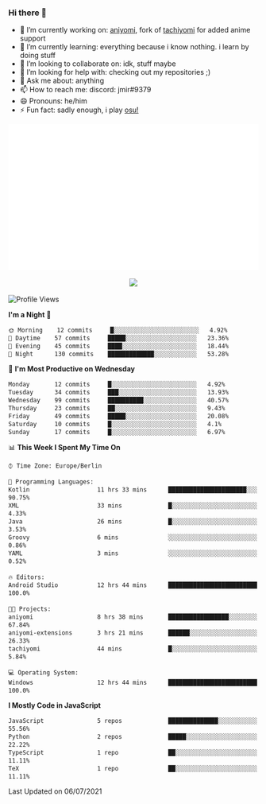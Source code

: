 ### Hi there 👋



<!--
**jmir1/jmir1** is a ✨ _special_ ✨ repository because its `README.md` (this file) appears on your GitHub profile.

Here are some ideas to get you started:
-->
- 🔭 I’m currently working on: [aniyomi](https://github.com/jmir1/aniyomi), fork of [tachiyomi](https://github.com/tachiyomiorg/tachiyomi) for added anime support
- 🌱 I’m currently learning: everything because i know nothing. i learn by doing stuff
- 👯 I’m looking to collaborate on: idk, stuff maybe
- 🤔 I’m looking for help with: checking out my repositories ;)
- 💬 Ask me about: anything
- 📫 How to reach me: discord: jmir#9379
- 😄 Pronouns: he/him
- ⚡ Fun fact: sadly enough, i play [osu!](https://osu.ppy.sh/users/18018426)  
<div>
	<p align="center">
		<a href="https://github.com/jmir1?tab=repositories" target="_blank" rel="noopener"><img src="https://github.com/jmir1/github-stats/blob/master/generated/overview.svg"></a>
	</p>
	<p align="center">
		<a href="https://github.com/search?o=desc&q=author%3Ajmir1&s=committer-date&type=Commits" target="_blank" rel="noopener"><img src="https://github-readme-streak-stats.herokuapp.com/?user=jmir1"></a>
	</p>
</div>

<!--START_SECTION:waka-->
![Profile Views](http://img.shields.io/badge/Profile%20Views-9-blue)

**I'm a Night 🦉** 

```text
🌞 Morning    12 commits     █░░░░░░░░░░░░░░░░░░░░░░░░   4.92% 
🌆 Daytime    57 commits     █████░░░░░░░░░░░░░░░░░░░░   23.36% 
🌃 Evening    45 commits     ████░░░░░░░░░░░░░░░░░░░░░   18.44% 
🌙 Night      130 commits    █████████████░░░░░░░░░░░░   53.28%

```
📅 **I'm Most Productive on Wednesday** 

```text
Monday       12 commits     █░░░░░░░░░░░░░░░░░░░░░░░░   4.92% 
Tuesday      34 commits     ███░░░░░░░░░░░░░░░░░░░░░░   13.93% 
Wednesday    99 commits     ██████████░░░░░░░░░░░░░░░   40.57% 
Thursday     23 commits     ██░░░░░░░░░░░░░░░░░░░░░░░   9.43% 
Friday       49 commits     █████░░░░░░░░░░░░░░░░░░░░   20.08% 
Saturday     10 commits     █░░░░░░░░░░░░░░░░░░░░░░░░   4.1% 
Sunday       17 commits     █░░░░░░░░░░░░░░░░░░░░░░░░   6.97%

```


📊 **This Week I Spent My Time On** 

```text
⌚︎ Time Zone: Europe/Berlin

💬 Programming Languages: 
Kotlin                   11 hrs 33 mins      ██████████████████████░░░   90.75% 
XML                      33 mins             █░░░░░░░░░░░░░░░░░░░░░░░░   4.33% 
Java                     26 mins             █░░░░░░░░░░░░░░░░░░░░░░░░   3.53% 
Groovy                   6 mins              ░░░░░░░░░░░░░░░░░░░░░░░░░   0.86% 
YAML                     3 mins              ░░░░░░░░░░░░░░░░░░░░░░░░░   0.52%

🔥 Editors: 
Android Studio           12 hrs 44 mins      █████████████████████████   100.0%

🐱‍💻 Projects: 
aniyomi                  8 hrs 38 mins       █████████████████░░░░░░░░   67.84% 
aniyomi-extensions       3 hrs 21 mins       ██████░░░░░░░░░░░░░░░░░░░   26.33% 
tachiyomi                44 mins             █░░░░░░░░░░░░░░░░░░░░░░░░   5.84%

💻 Operating System: 
Windows                  12 hrs 44 mins      █████████████████████████   100.0%

```

**I Mostly Code in JavaScript** 

```text
JavaScript               5 repos             ██████████████░░░░░░░░░░░   55.56% 
Python                   2 repos             █████░░░░░░░░░░░░░░░░░░░░   22.22% 
TypeScript               1 repo              ██░░░░░░░░░░░░░░░░░░░░░░░   11.11% 
TeX                      1 repo              ██░░░░░░░░░░░░░░░░░░░░░░░   11.11%

```



 Last Updated on 06/07/2021
<!--END_SECTION:waka-->
